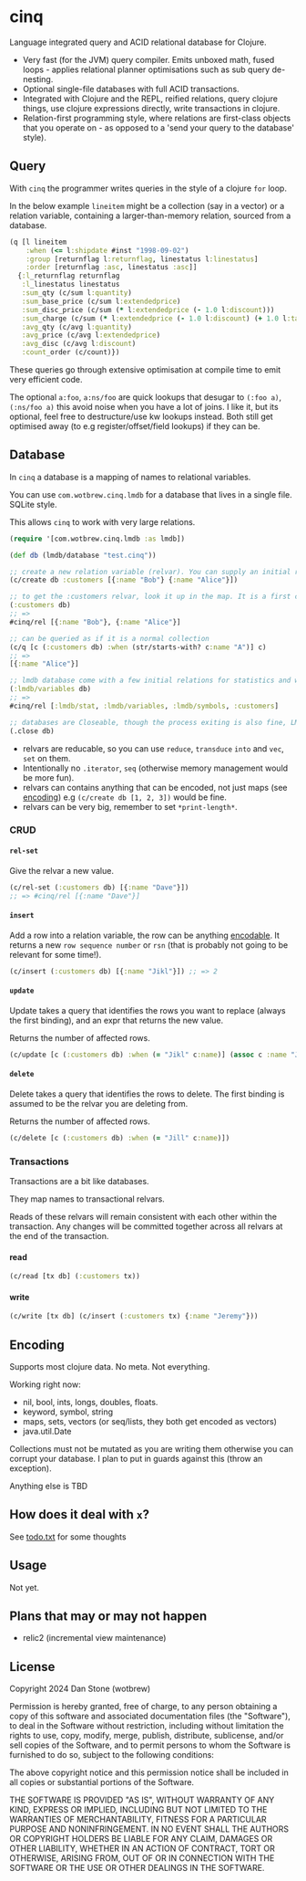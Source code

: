 # cinq

Language integrated query and ACID relational database for Clojure.

- Very fast (for the JVM) query compiler. Emits unboxed math, fused loops - applies relational planner optimisations such as sub query de-nesting.
- Optional single-file databases with full ACID transactions.
- Integrated with Clojure and the REPL, reified relations, query clojure things, use clojure expressions directly, write transactions in clojure.
- Relation-first programming style, where relations are first-class objects that you operate on - as opposed to a 'send your query to the database' style).

## Query

With `cinq` the programmer writes queries in the style of a clojure `for` loop.

In the below example `lineitem` might be a collection (say in a vector) or a relation variable, containing a larger-than-memory relation, sourced from a database. 

```clojure 
(q [l lineitem
    :when (<= l:shipdate #inst "1998-09-02")
    :group [returnflag l:returnflag, linestatus l:linestatus]
    :order [returnflag :asc, linestatus :asc]]
  {:l_returnflag returnflag
   :l_linestatus linestatus
   :sum_qty (c/sum l:quantity)
   :sum_base_price (c/sum l:extendedprice)
   :sum_disc_price (c/sum (* l:extendedprice (- 1.0 l:discount)))
   :sum_charge (c/sum (* l:extendedprice (- 1.0 l:discount) (+ 1.0 l:tax)))
   :avg_qty (c/avg l:quantity)
   :avg_price (c/avg l:extendedprice)
   :avg_disc (c/avg l:discount)
   :count_order (c/count)})
```

These queries go through extensive optimisation at compile time to emit very efficient code. 

The optional `a:foo`, `a:ns/foo` are quick lookups that desugar to `(:foo a)`, `(:ns/foo a)` this avoid noise when you have a lot of joins. I like it, but its optional, feel free to destructure/use kw lookups instead. Both still get optimised away (to e.g register/offset/field lookups) if they can be.

## Database

In `cinq` a database is a mapping of names to relational variables. 

You can use `com.wotbrew.cinq.lmdb` for a database that lives in a single file. SQLite style.

This allows `cinq` to work with very large relations.

```clojure
(require '[com.wotbrew.cinq.lmdb :as lmdb])

(def db (lmdb/database "test.cinq"))

;; create a new relation variable (relvar). You can supply an initial relation value here.
(c/create db :customers [{:name "Bob"} {:name "Alice"}])

;; to get the :customers relvar, look it up in the map. It is a first class object.
(:customers db)
;; =>
#cinq/rel [{:name "Bob"}, {:name "Alice"}]

;; can be queried as if it is a normal collection
(c/q [c (:customers db) :when (str/starts-with? c:name "A")] c)
;; => 
[{:name "Alice"}]

;; lmdb database come with a few initial relations for statistics and what not
(:lmdb/variables db)
;; => 
#cinq/rel [:lmdb/stat, :lmdb/variables, :lmdb/symbols, :customers]

;; databases are Closeable, though the process exiting is also fine, LMDB is pretty good.
(.close db)
```

- relvars are reducable, so you can use `reduce`, `transduce` `into` and `vec`, `set` on them.
- Intentionally no `.iterator`, `seq` (otherwise memory management would be more fun).
- relvars can contains anything that can be encoded, not just maps (see [encoding](#encoding)) e.g `(c/create db [1, 2, 3])` would be fine.
- relvars can be very big, remember to set `*print-length*`.

### CRUD

#### `rel-set`

Give the relvar a new value.

```clojure 
(c/rel-set (:customers db) [{:name "Dave"}])
;; => #cinq/rel [{:name "Dave"}]
```

#### `insert`

Add a row into a relation variable, the row can be anything [encodable](#encoding). It returns a new `row sequence number` or `rsn` (that is probably not going to be relevant for some time!). 

```clojure 
(c/insert (:customers db) [{:name "Jikl"}]) ;; => 2
```

#### `update`

Update takes a query that identifies the rows you want to replace (always the first binding), and an expr that returns the new value.

Returns the number of affected rows.

```clojure 
(c/update [c (:customers db) :when (= "Jikl" c:name)] (assoc c :name "Jill"))
```

#### `delete`

Delete takes a query that identifies the rows to delete. The first binding is assumed to be the relvar you are deleting from.

Returns the number of affected rows.

```clojure 
(c/delete [c (:customers db) :when (= "Jill" c:name)])
```

### Transactions

Transactions are a bit like databases.

They map names to transactional relvars.

Reads of these relvars will remain consistent with each other within the transaction. 
Any changes will be committed together across all relvars at the end of the transaction.

#### read

```clojure 
(c/read [tx db] (:customers tx))
```

#### write
```clojure 
(c/write [tx db] (c/insert (:customers tx) {:name "Jeremy"}))
```

## Encoding

Supports most clojure data. No meta. Not everything.

Working right now:

- nil, bool, ints, longs, doubles, floats.
- keyword, symbol, string
- maps, sets, vectors (or seq/lists, they both get encoded as vectors)
- java.util.Date

Collections must not be mutated as you are writing them otherwise you can corrupt your database. I plan to put in guards against this (throw an exception).

Anything else is TBD

## How does it deal with `x`? 

See [todo.txt](todo.txt) for some thoughts

## Usage

Not yet.

## Plans that may or may not happen 

- relic2 (incremental view maintenance)

## License

Copyright 2024 Dan Stone (wotbrew)

Permission is hereby granted, free of charge, to any person obtaining a copy of this software and associated documentation files (the "Software"), to deal in the Software without restriction, including without limitation the rights to use, copy, modify, merge, publish, distribute, sublicense, and/or sell copies of the Software, and to permit persons to whom the Software is furnished to do so, subject to the following conditions:

The above copyright notice and this permission notice shall be included in all copies or substantial portions of the Software.

THE SOFTWARE IS PROVIDED "AS IS", WITHOUT WARRANTY OF ANY KIND, EXPRESS OR IMPLIED, INCLUDING BUT NOT LIMITED TO THE WARRANTIES OF MERCHANTABILITY, FITNESS FOR A PARTICULAR PURPOSE AND NONINFRINGEMENT. IN NO EVENT SHALL THE AUTHORS OR COPYRIGHT HOLDERS BE LIABLE FOR ANY CLAIM, DAMAGES OR OTHER LIABILITY, WHETHER IN AN ACTION OF CONTRACT, TORT OR OTHERWISE, ARISING FROM, OUT OF OR IN CONNECTION WITH THE SOFTWARE OR THE USE OR OTHER DEALINGS IN THE SOFTWARE.
